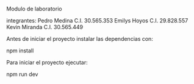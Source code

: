Modulo de laboratorio

integrantes:
Pedro Medina C.I. 30.565.353
Emilys Hoyos C.I. 29.828.557
Kevin Miranda C.I. 30.565.449

Antes de iniciar el proyecto instalar las dependencias con: 

npm install

Para iniciar el proyecto ejecutar:

npm run dev